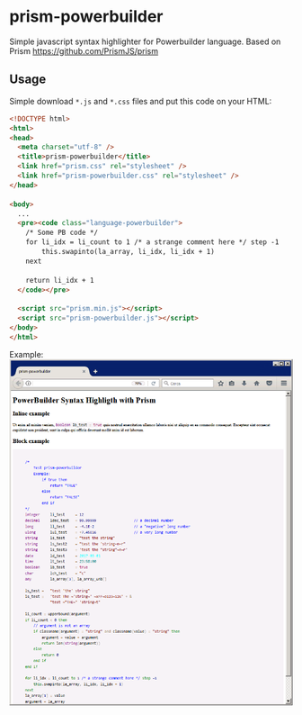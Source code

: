 # prism-powerbuilder
Simple javascript syntax highlighter for Powerbuilder language. Based on Prism https://github.com/PrismJS/prism
## Usage
Simple download `*.js` and `*.css` files and put this code on your HTML:

```html
<!DOCTYPE html>
<html>
<head>
  <meta charset="utf-8" />
  <title>prism-powerbuilder</title>
  <link href="prism.css" rel="stylesheet" />
  <link href="prism-powerbuilder.css" rel="stylesheet" />
</head>

<body>
  ...
  <pre><code class="language-powerbuilder">
	/* Some PB code */
 	for li_idx = li_count to 1 /* a strange comment here */ step -1
		this.swapinto(la_array, li_idx, li_idx + 1)
	next
 
	return li_idx + 1
  </code></pre>

  <script src="prism.min.js"></script>
  <script src="prism-powerbuilder.js"></script>
</body>
</html>
```

Example:
![Example](/prism-pb-example.png)
